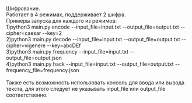 Шифрование.\
Работает в 4 режимах, поддерживает 2 шифра.\
Примеры запуска для каждого из режимов:\
1)python3 main.py encode --input_file=input.txt --output_file=output.txt --cipher=caesar --key=2\
2)python3 main.py decode --input_file=input.txt --output_file=output.txt --cipher=vigenere --key=abcDEf\
3)python3 main.py frequency --input_file=input.txt --output_file=output.json\
4)python3 main.py hack --input_file=input.txt --output_file=output.txt --frequency_file=frequency.json\
\
Также есть возможность использовать консоль для ввода или вывода текста, для этого следует не указывать input_file или output_file соответственно. 
